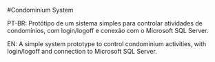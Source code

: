 #Condominium System

PT-BR:
Protótipo de um sistema simples para controlar atividades de condomínios, com login/logoff e conexão com o Microsoft SQL Server.

EN:
A simple system prototype to control condominium activities, with login/logoff and connection to Microsoft SQL Server.
